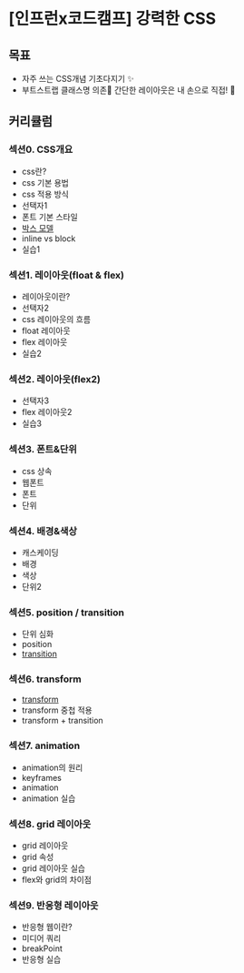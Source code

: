 # [인프런x코드캠프] 강력한 CSS
## 목표
- 자주 쓰는 CSS개념 기초다지기 ✨
- 부트스트랩 클래스명 의존🚫 간단한 레이아웃은 내 손으로 직접! 💪

## 커리큘럼
### 섹션0. CSS개요
- css란?
- css 기본 용법
- css 적용 방식
- 선택자1
- 폰트 기본 스타일
- [박스 모델](./study/BoxModel.md)
- inline vs block
- 실습1

### 섹션1. 레이아웃(float & flex)
- 레이아웃이란?
- 선택자2
- css 레이아웃의 흐름
- float 레이아웃
- flex 레이아웃
- 실습2

### 섹션2. 레이아웃(flex2)
- 선택자3
- flex 레이아웃2
- 실습3

### 섹션3. 폰트&단위
- css 상속
- 웹폰트
- 폰트
- 단위

### 섹션4. 배경&색상
- 캐스케이딩
- 배경
- 색상
- 단위2

### 섹션5. position / transition
- 단위 심화
- position
- [transition](./study/Transition.md)
### 섹션6. transform
- [transform](./study/Transform.md)
- transform 중첩 적용
- transform + transition

### 섹션7. animation
- animation의 원리
- keyframes
- animation
- animation 실습

### 섹션8. grid 레이아웃
- grid 레이아웃
- grid 속성
- grid 레이아웃 실습
- flex와 grid의 차이점

### 섹션9. 반응형 레이아웃
- 반응형 웹이란?
- 미디어 쿼리
- breakPoint
- 반응형 실습